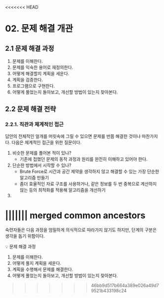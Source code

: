 <<<<<<< HEAD
# 02. 문제 해결 개관

## 2.1 문제 해결 과정

1. 문제를 이해한다.
2. 문제를 익숙한 용어로 재정의한다.
3. 어떻게 해결할지 계획을 세운다.
4. 계획을 검증한다.
5. 프로그램으로 구현한다.
6. 어떻게 풀었는지 돌아보고, 개선할 방법이 있는지 찾아본다.

## 2.2 문제 해결 전략

### 2.2.1. 직관과 체계적인 접근

답안의 전체적인 얼개를 머릿속에 그릴 수 있으면 문제를 반쯤 해결한 것이나 마찬가지다.
다음은 체계적인 접근을 위한 질문이다.

1. 비슷한 문제를 풀어본 적이 있나?
   - 기존에 접했던 문제의 동작 과정과 원리를 완전히 이해하고 있어야 한다.
2. 단순한 방법에서 시작할 수 있나?
   - Brute Force로 시간과 공간 제약을 생각하지 않고 해결할 수 있는 가장 단순한 알고리즘 만들기
   - 좀더 효율적인 자료 구조를 사용하거나, 같은 정보를 두 번 중복으로 계산하지 않는 등의 최적화를 적용해 알고리즘을 개선하기
3. 
||||||| merged common ancestors
=======
숙련자들은 다음 과정을 엄밀하게 의식적으로 따라가지 않기도 하지만, 단계의 구분은 생각을 돕기 위함이다.

💡 문제 해결 과정
1. 문제를 이해한다.
2. 어떻게 풀지 계획을 세운다.
3. 계획을 수행해서 문제를 해결한다.
4. 어떻게 풀었는지 돌아보고, 개선할 방법이 있는지 찾아본다.
>>>>>>> 46bb9d517b664a389e026a49d79521b433198c24
